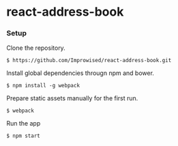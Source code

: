 # react-address-book

### Setup

Clone the repository.

```
$ https://github.com/Improwised/react-address-book.git
```

Install global dependencies througn npm and bower.

```
$ npm install -g webpack
```
Prepare static assets manually for the first run.

```
$ webpack 
```

Run the app
```
$ npm start
```





